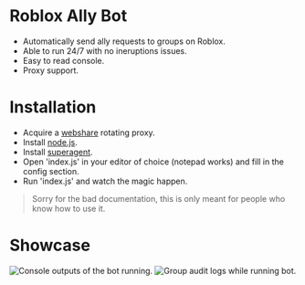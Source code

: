 # Roblox Ally Bot
- Automatically send ally requests to groups on Roblox.
- Able to run 24/7 with no ineruptions issues.
- Easy to read console.
- Proxy support.

# Installation
- Acquire a [webshare](https://www.webshare.io/proxy-servers) rotating proxy.
- Install [node.js](https://nodejs.org).
- Install [superagent](https://www.npmjs.com/package/superagent).
- Open 'index.js' in your editor of choice (notepad works) and fill in the config section.
- Run 'index.js' and watch the magic happen.

> Sorry for the bad documentation, this is only meant for people who know how to use it.

# Showcase
![Console outputs of the bot running.](https://github.com/overworded/Roblox-Ally-Bot/assets/75399033/82830453-ca34-4b95-bd22-3d94315b132f)
![Group audit logs while running bot.](https://github.com/overworded/Roblox-Ally-Bot/assets/75399033/adce3d1a-32f5-47b9-a0dc-6d9a82c8b00b)
